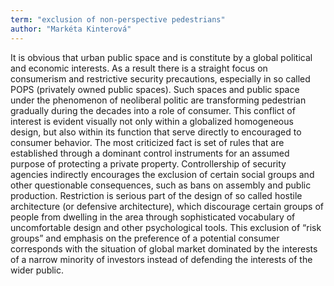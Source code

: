 ```yaml
---
term: "exclusion of non-perspective pedestrians"
author: "Markéta Kinterová"
---
```

It is obvious that urban public space and is constitute by a global political and economic interests. As a result there is a straight focus on consumerism and restrictive security precautions, especially in so called POPS (privately owned public spaces). Such spaces and public space under the phenomenon of neoliberal politic are transforming pedestrian gradually during the decades into a role of consumer.
This conflict of interest is evident visually not only within a globalized homogeneous design, but also within its function that serve directly to encouraged to consumer behavior. The most criticized fact is set of rules that are established through a dominant control instruments for an assumed purpose of protecting a private property. Controllership of security agencies indirectly encourages the exclusion of certain social groups and other questionable consequences, such as bans on assembly and public production. Restriction is serious part of the design of so called hostile architecture (or defensive architecture), which discourage certain groups of people from dwelling in the area through sophisticated vocabulary of uncomfortable design and other psychological tools. This exclusion of “risk groups” and emphasis on the preference of a potential consumer corresponds with the situation of global market dominated by the interests of a narrow minority of investors instead of defending the interests of the wider public.
